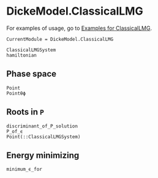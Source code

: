 # DickeModel.ClassicalLMG
For examples of usage, go to  [Examples for ClassicalLMG](@ref).
```@meta
CurrentModule = DickeModel.ClassicalLMG
```

```@docs
ClassicalLMGSystem
hamiltonian
```
## Phase space
```@docs
Point
Pointθϕ
```
## Roots in ``P``
```@docs
discriminant_of_P_solution
P_of_ϵ
Point(::ClassicalLMGSystem)
```

## Energy minimizing
```@docs
minimum_ϵ_for
```
